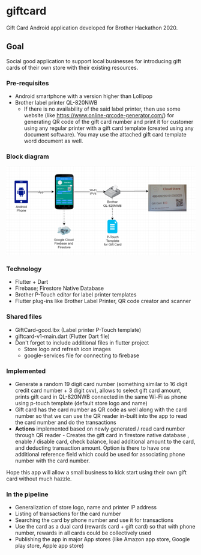 # giftcard
Gift Card Android application developed for Brother Hackathon 2020.
## Goal
Social good application to support local businesses for introducing gift cards of their own store with their existing resources.
### Pre-requisites
- Android smartphone with a version higher than Lollipop
- Brother label printer QL-820NWB
  - If there is no availability of the said label printer, then use some website (like https://www.online-qrcode-generator.com/) for generating QR code of the gift card number and print it for customer using any regular printer with a gift card template (created using any document software). You may use the attached gift card template word document as well.
### Block diagram
![Gift Card block diagram](GiftcardAppBH2020-Diagram.png)
### Technology
- Flutter + Dart
- Firebase; Firestore Native Database
- Brother P-Touch editor for label printer templates
- Flutter plug-ins like Brother Label Printer, QR code creator and scanner
### Shared files
- GiftCard-good.lbx (Label printer P-Touch template)
- giftcard-v1-main.dart (Flutter Dart file)
- Don't forget to include additional files in flutter project
  - Store logo and refresh icon images
  - google-services file for connecting to firebase
### Implemented
- Generate a random 19 digit card number (something similar to 16 digit credit card number + 3 digit cvv), allows to select gift card amount, prints gift card in QL-820NWB connected in the same Wi-Fi as phone using p-touch template (default store logo and name)
- Gift card has the card number as QR code as well along with the card number so that we can use the QR reader in-built into the app to read the card number and do the transactions
- **Actions** implemented based on newly generated / read card number through QR reader - Creates the gift card in firestore native database , enable / disable card, check balance, load additional amount to the card, and deducting transaction amount. Option is there to have one additional reference field which could be used for associating phone number with the card number.

Hope this app will allow a small business to kick start using their own gift card without much hazzle. 
### In the pipeline
- Generalization of store logo, name and printer IP address
- Listing of transactions for the card number
- Searching the card by phone number and use it for transactions
- Use the card as a dual card (rewards card + gift card) so that with phone number, rewards in all cards could be collectively used
- Publishing the app in major App stores (like Amazon app store, Google play store, Apple app store)
